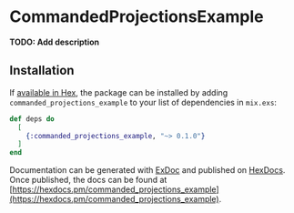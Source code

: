 # CommandedProjectionsExample

**TODO: Add description**

## Installation

If [available in Hex](https://hex.pm/docs/publish), the package can be installed
by adding `commanded_projections_example` to your list of dependencies in `mix.exs`:

```elixir
def deps do
  [
    {:commanded_projections_example, "~> 0.1.0"}
  ]
end
```

Documentation can be generated with [ExDoc](https://github.com/elixir-lang/ex_doc)
and published on [HexDocs](https://hexdocs.pm). Once published, the docs can
be found at [https://hexdocs.pm/commanded_projections_example](https://hexdocs.pm/commanded_projections_example).

